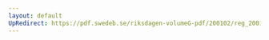 ```yaml
---
layout: default
UpRedirect: https://pdf.swedeb.se/riksdagen-volumeG-pdf/200102/reg_200102/reg_200102_0202.pdf
---
```

